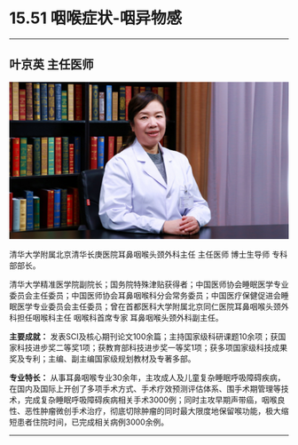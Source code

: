 # 15.51 咽喉症状-咽异物感

---

## 叶京英 主任医师

![1683939523954](image/c15_051/1683939523954.png)

清华大学附属北京清华长庚医院耳鼻咽喉头颈外科主任 主任医师 博士生导师 专科部部长。

清华大学精准医学院副院长；国务院特殊津贴获得者；中国医师协会睡眠医学专业委员会主任委员；中国医师协会耳鼻咽喉科分会常务委员；中国医疗保健促进会睡眠医学专业委员会主任委员；曾在首都医科大学附属北京同仁医院耳鼻咽喉头颈外科担任咽喉科主任 咽喉科首席专家 耳鼻咽喉头颈外科副主任。


**主要成就：** 发表SCI及核心期刊论文100余篇；主持国家级科研课题10余项；获国家科技进步奖二等奖1项；获教育部科技进步奖一等奖1项；获多项国家级科技成果奖及专利；主编、副主编国家级规划教材及专著多部。


**专业特长：** 从事耳鼻咽喉专业30余年，主攻成人及儿童复杂睡眠呼吸障碍疾病，在国内及国际上开创了多项手术方式、手术疗效预测评估体系、围手术期管理等技术，完成复杂睡眠呼吸障碍疾病相关手术3000例；同时主攻早期声带癌，咽喉良性、恶性肿瘤微创手术治疗，彻底切除肿瘤的同时最大限度地保留喉功能，极大缩短患者住院时间，已完成相关病例3000余例。

---
